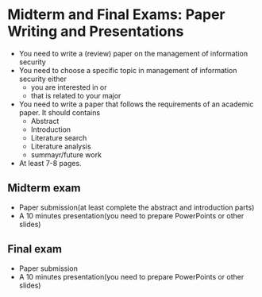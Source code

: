 # Midterm and Final Exams: Paper Writing and Presentations
+ You need to write a (review) paper on the management of information security
+ You need to choose a specific topic in management of information security either
  - you are interested in or
  - that is related to your major
+ You need to write a paper that follows the requirements of an academic paper. It should contains
  - Abstract
  - Introduction
  - Literature search
  - Literature analysis
  - summayr/future work
+ At least 7-8 pages.

## Midterm exam
+ Paper submission(at least complete the abstract and introduction parts)
+ A 10 minutes presentation(you need to prepare PowerPoints or other slides)

## Final exam
+ Paper submission
+ A 10 minutes presentation(you need to prepare PowerPoints or other slides)
